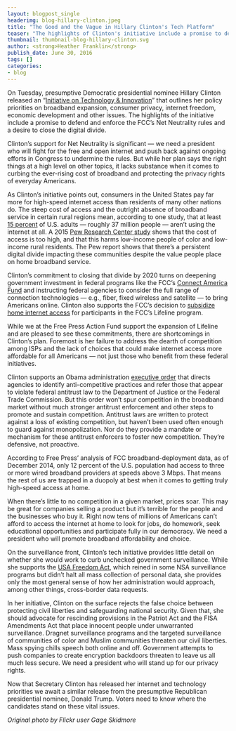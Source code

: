 ```yaml
---
layout: blogpost_single
headerimg: blog-hillary-clinton.jpeg
title: "The Good and the Vague in Hillary Clinton's Tech Platform"
teaser: "The highlights of Clinton's initiative include a promise to defend the FCC’s Net Neutrality rules and a desire to close the digital divide. But her plan lacks substance on other issues."
thumbnail: thumbnail-blog-hillary-clinton.svg
author: <strong>Heather Franklin</strong>
publish_date: June 30, 2016
tags: []
categories:
- blog
---
```

On Tuesday, presumptive Democratic presidential nominee Hillary Clinton released an “[Initiative on Technology & Innovation](https://www.hillaryclinton.com/briefing/factsheets/2016/06/27/hillary-clintons-initiative-on-technology-innovation/)” that outlines her policy priorities on broadband expansion, consumer privacy, internet freedom, economic development and other issues. The highlights of the initiative include a promise to defend and enforce the FCC’s Net Neutrality rules and a desire to close the digital divide.

Clinton’s support for Net Neutrality is significant — we need a president who will fight for the free and open internet and push back against ongoing efforts in Congress to undermine the rules. But while her plan says the right things at a high level on other topics, it lacks substance when it comes to curbing the ever-rising cost of broadband and protecting the privacy rights of everyday Americans.

As Clinton’s initiative points out, consumers in the United States pay far more for high-speed internet access than residents of many other nations do. The steep cost of access and the outright absence of broadband service in certain rural regions mean, according to one study, that at least [15 percent](http://www.pewresearch.org/fact-tank/2015/07/28/15-of-americans-dont-use-the-internet-who-are-they/) of U.S. adults — roughly 37 million people — aren’t using the internet at all. A 2015 [Pew Research Center study](http://www.pewinternet.org/2015/12/21/home-broadband-2015/) shows that the cost of access is too high, and that this harms low-income people of color and low-income rural residents. The Pew report shows that there’s a persistent digital divide impacting these communities despite the value people place on home broadband service.

Clinton’s commitment to closing that divide by 2020 turns on deepening government investment in federal programs like the FCC’s [Connect America Fund](https://www.fcc.gov/general/connect-america-fund-caf) and instructing federal agencies to consider the full range of connection technologies — e.g., fiber, fixed wireless and satellite — to bring Americans online. Clinton also supports the FCC’s decision to [subsidize home internet access](http://www.freepress.net/press-release/107368/lifeline-upgrade-step-toward-closing-digital-divide) for participants in the FCC’s Lifeline program.

While we at the Free Press Action Fund support the expansion of Lifeline and are pleased to see these commitments, there are shortcomings in Clinton’s plan. Foremost is her failure to address the dearth of competition among ISPs and the lack of choices that could make internet access more affordable for all Americans — not just those who benefit from these federal initiatives. 

Clinton supports an Obama administration [executive order](https://www.whitehouse.gov/the-press-office/2016/04/15/executive-order-steps-increase-competition-and-better-inform-consumers) that directs agencies to identify anti-competitive practices and refer those that appear to violate federal antitrust law to the Department of Justice or the Federal Trade Commission. But this order won’t spur competition in the broadband market without much stronger antitrust enforcement and other steps to promote and sustain competition. Antitrust laws are written to protect against a loss of existing competition, but haven’t been used often enough to guard against monopolization. Nor do they provide a mandate or mechanism for these antitrust enforcers to foster new competition. They’re defensive, not proactive.

According to Free Press’ analysis of FCC broadband-deployment data, as of December 2014, only 12 percent of the U.S. population had access to three or more wired broadband providers at speeds above 3 Mbps. That means the rest of us are trapped in a duopoly at best when it comes to getting truly high-speed access at home.

When there’s little to no competition in a given market, prices soar. This may be great for companies selling a product but it’s terrible for the people and the businesses who buy it. Right now tens of millions of Americans can’t afford to access the internet at home to look for jobs, do homework, seek educational opportunities and participate fully in our democracy. We need a president who will promote broadband affordability and choice.

On the surveillance front, Clinton’s tech initiative provides little detail on whether she would work to curb unchecked government surveillance. While she supports the [USA Freedom Act](http://www.freepress.net/blog/2015/06/03/usa-freedom-act-passed-now-what), which reined in some NSA surveillance programs but didn’t halt all mass collection of personal data, she provides only the most general sense of how her administration would approach, among other things, cross-border data requests.

In her initiative, Clinton on the surface rejects the false choice between protecting civil liberties and safeguarding national security. Given that, she should advocate for rescinding provisions in the Patriot Act and the FISA Amendments Act that place innocent people under unwarranted surveillance. Dragnet surveillance programs and the targeted surveillance of communities of color and Muslim communities threaten our civil liberties. Mass spying chills speech both online and off. Government attempts to push companies to create encryption backdoors threaten to leave us all much less secure. We need a president who will stand up for our privacy rights.

Now that Secretary Clinton has released her internet and technology priorities we await a similar release from the presumptive Republican presidential nominee, Donald Trump. Voters need to know where the candidates stand on these vital issues.

*Original photo by Flickr user Gage Skidmore*
